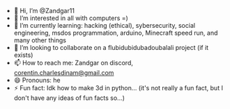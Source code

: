 - 👋 Hi, I’m @Zandgar11
- 👀 I’m interested in all with computers =)
- 🌱 I’m currently learning: hacking (ethical), sybersecurity, social engineering, msdos programmation, arduino, Minecraft speed run, and many other things
- 💞️ I’m looking to collaborate on a flubidubidubadoubalali project (if it exists) 
- 📫 How to reach me: Zandgar on discord, corentin.charlesdinam@gmail.com
- 😄 Pronouns: he
- ⚡ Fun fact: Idk how to make 3d in python... (it's not really a fun fact, but I don't have any ideas of fun facts so...)

<!---
Zandgar11/Zandgar11 is a ✨ special ✨ repository because its `README.md` (this file) appears on your GitHub profile.
You can click the Preview link to take a look at your changes.
--->
